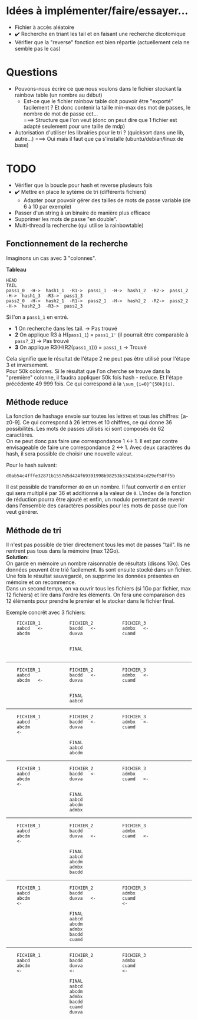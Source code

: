 # Idées à implémenter/faire/essayer...
- Fichier à accès aléatoire
- :heavy_check_mark: Recherche en triant les tail et en faisant une recherche dicotomique
- Vérifier que la "reverse" fonction est bien répartie (actuellement cela ne semble pas le cas)

# Questions
- Pouvons-nous écrire ce que nous voulons dans le fichier stockant la rainbow table (un nombre au début)
    - Est-ce que le fichier rainbow table doit pouvoir être "exporté" facilement ?  Et donc contenir la taille min-max des mot de passes, le nombre de mot de passe ect...    
   ===> Structure que l'on veut (donc on peut dire que 1 fichier est adapté seulement pour une taille de mdp)
- Autorisation d'utiliser les librairies pour le tri ? (quicksort dans une lib, autre...)
   ===> Oui mais il faut que ça s'installe (ubuntu/debian/linux de base)


# TODO
- Vérifier que la boucle pour hash et reverse plusieurs fois
- :heavy_check_mark: Mettre en place le sytème de tri (différents fichiers)
    - Adapter pour pouvoir gérer des tailles de mots de passe variable (de 6 à 10 par exemple)
- Passer d'un string à un binaire de manière plus efficace
- Supprimer les mots de passe "en double".
- Multi-thread la recherche (qui utilise la rainbowtable)

## Fonctionnement de la recherche

Imaginons un cas avec 3 "colonnes".        

**Tableau**
```
HEAD                                                                                         TAIL
pass1_0  -H->  hash1_1  -R1->  pass1_1  -H->  hash1_2  -R2->  pass1_2  -H->  hash1_3  -R3->  pass1_3
pass2_0  -H->  hash2_1  -R1->  pass2_1  -H->  hash2_2  -R2->  pass2_2  -H->  hash2_3  -R3->  pass2_3
```
Si l'on a `pass1_1` en entré.   

- **1** On recherche dans les tail. -> Pas trouvé   
- **2** On applique R3 à H(`pass1_1`) = `pass1_1'` (il pourrait être comparable à `pass?_2`) -> Pas trouvé   
- **3** On applique R3(H(R2(`pass1_1`))) = `pass1_1` -> Trouvé   

Cela signifie que le résultat de l'étape 2 ne peut pas être utilisé pour l'étape 3 et inversement.      
Pour 50k colonnes.  Si le résultat que l'on cherche se trouve dans la "première" colonne, il faudra appliquer 50k fois hash - reduce.  Et l'étape précédente 49 999 fois. Ce qui correspond à la `\sum_{i=0}^{50k}(i)`.



## Méthode reduce
La fonction de hashage envoie sur toutes les lettres et tous les chiffres: [a-z0-9]. Ce qui correspond à 26 lettres et 10 chiffres, ce qui donne 36 possibilités. Les mots de passes utilisés ici sont composés de 62 caractères.   
On ne peut donc pas faire une correspondance 1 <-> 1.  Il est par contre envisageable de faire une correspondance 2 <-> 1.  Avec deux caractères du hash, il sera possible de choisir une nouvelle valeur.  

Pour le hash suivant:
```
d0ab54c4fffe32871b1557d5d424f69391998b98253b3342d394cd29ef58ff5b
```
Il est possible de transformer `d0` en un nombre.  Il faut convertir `d` en entier qui sera multiplié par 36 et additionné a la valeur de `0`. L'index de la fonction de réduction pourra être ajouté et enfin, un modulo permettant de revenir dans l'ensemble des caractères possibles pour les mots de passe que l'on veut générer.


## Méthode de tri

Il n'est pas possible de trier directement tous les mot de passes "tail".  Ils ne rentrent pas tous dans la mémoire (max 12Go).   
**Solution:**    
On garde en mémoire un nombre raisonnable de résultats (disons 1Go). Ces données peuvent être trié facilement. Ils sont ensuite stocké dans un fichier.
Une fois le résultat sauvegardé, on supprime les données présentes en mémoire et on recommence.   
Dans un second temps, on va ouvrir tous les fichiers (si 1Go par fichier, max 12 fichiers) et lire dans l'ordre les éléments. On fera une comparaison des 12 éléments pour prendre le premier et le stocker dans le fichier final.


Exemple concrêt avec 3 fichiers:

```
    FICHIER_1           FICHIER_2           FICHIER_3
    aabcd   <-          bacdd   <-          admbx   <-
    abcdm               duxva               cuamd   
                                                    
                                                    
                        FINAL                       
                                                    
```

--------------

```
    FICHIER_1           FICHIER_2           FICHIER_3
    aabcd               bacdd   <-          admbx   <-
    abcdm   <-          duxva               cuamd   
                                                    
                                                    
                        FINAL                       
                        aabcd                       
```

--------------

```
    FICHIER_1           FICHIER_2           FICHIER_3
    aabcd               bacdd   <-          admbx   <-
    abcdm               duxva               cuamd   
    <-                                              
                                                    
                        FINAL                       
                        aabcd                       
                        abcdm                       
```

--------------

```
    FICHIER_1           FICHIER_2           FICHIER_3
    aabcd               bacdd   <-          admbx   
    abcdm               duxva               cuamd   <-
    <-                                              
                                                    
                        FINAL                       
                        aabcd                       
                        abcdm                       
                        admbx                       
```

--------------

```
    FICHIER_1           FICHIER_2           FICHIER_3
    aabcd               bacdd               admbx   
    abcdm               duxva   <-          cuamd   <-
    <-                                              
                                                    
                        FINAL                       
                        aabcd                       
                        abcdm                       
                        admbx                       
                        bacdd                       
```

--------------

```
    FICHIER_1           FICHIER_2           FICHIER_3
    aabcd               bacdd               admbx   
    abcdm               duxva   <-          cuamd   
    <-                                      <-      
                                                    
                        FINAL                       
                        aabcd                       
                        abcdm                       
                        admbx                       
                        bacdd                       
                        cuamd                       
```

--------------

```
    FICHIER_1           FICHIER_2           FICHIER_3
    aabcd               bacdd               admbx   
    abcdm               duxva               cuamd   
    <-                  <-                  <-      
                                                    
                        FINAL                       
                        aabcd                       
                        abcdm                       
                        admbx                       
                        bacdd                       
                        cuamd                       
                        duxva                       
```
